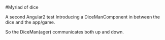 #Myriad of dice

A second Angular2 test
Introducing a DiceManComponent in between the dice and the app/game.

So the DiceMan(ager) communicates both up and down.






